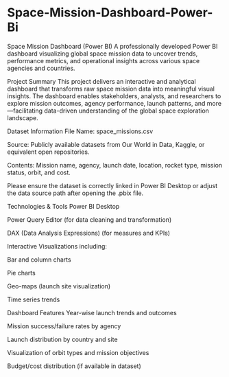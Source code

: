# Space-Mission-Dashboard-Power-Bi
Space Mission Dashboard (Power BI)
A professionally developed Power BI dashboard visualizing global space mission data to uncover trends, performance metrics, and operational insights across various space agencies and countries.

Project Summary
This project delivers an interactive and analytical dashboard that transforms raw space mission data into meaningful visual insights. The dashboard enables stakeholders, analysts, and researchers to explore mission outcomes, agency performance, launch patterns, and more—facilitating data-driven understanding of the global space exploration landscape.

Dataset Information
File Name: space_missions.csv

Source: Publicly available datasets from Our World in Data, Kaggle, or equivalent open repositories.

Contents: Mission name, agency, launch date, location, rocket type, mission status, orbit, and cost.

Please ensure the dataset is correctly linked in Power BI Desktop or adjust the data source path after opening the .pbix file.

Technologies & Tools
Power BI Desktop

Power Query Editor (for data cleaning and transformation)

DAX (Data Analysis Expressions) (for measures and KPIs)

Interactive Visualizations including:

Bar and column charts

Pie charts

Geo-maps (launch site visualization)

Time series trends

Dashboard Features
Year-wise launch trends and outcomes

Mission success/failure rates by agency

Launch distribution by country and site

Visualization of orbit types and mission objectives

Budget/cost distribution (if available in dataset)
